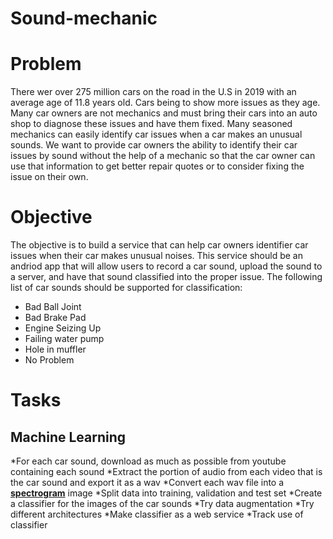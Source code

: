 # Sound-mechanic

# Problem
There wer over 275 million cars on the road in the U.S in 2019 with an average age of 11.8 years old.
Cars being to show more issues as they age. Many car owners are not mechanics and must bring their cars into an auto shop to diagnose these issues and have them fixed. Many seasoned mechanics can easily identify car issues when a car makes an unusual sounds. We want to provide car owners the ability to identify their car issues by sound without the help of a mechanic so that the car owner can use that information to get better repair quotes or to consider fixing the issue on their own.

# Objective
The objective is to build a service that can help car owners identifier car issues when their car makes unusual noises. This service should be an andriod app that will allow users to record a car sound, upload the sound to a server, and have that sound classified into the proper issue. The following list of car sounds should be supported for classification:
  * Bad Ball Joint
  * Bad Brake Pad
  * Engine Seizing Up
  * Failing water pump
  * Hole in muffler
  * No Problem
  
# Tasks
## Machine Learning
  *For each car sound, download as much as possible from youtube containing each sound
  *Extract the portion of audio from each video that is the car sound and export it as a wav
  *Convert each wav file into a [**spectrogram**](https://towardsdatascience.com/getting-to-know-the-mel-spectrogram-31bca3e2d9d0) image
  *Split data into training, validation and test set
  *Create a classifier for the images of the car sounds
  *Try data augmentation
  *Try different architectures
  *Make classifier as a web service
  *Track use of classifier
